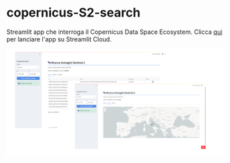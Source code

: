 # copernicus-S2-search
Streamlit app che interroga il Copernicus Data Space Ecosystem. Clicca <a href="https://s2-search.streamlit.app/" target="_blank">qui</a> per lanciare l'app su Streamlit Cloud.

<img src="s2-search.png">
